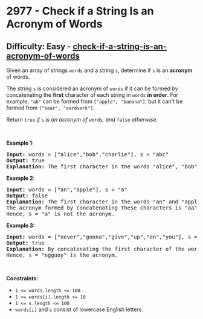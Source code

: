 <h1>2977 - Check if a String Is an Acronym of Words</h1><h2>Difficulty: Easy - <a href="https://leetcode.com/problems/check-if-a-string-is-an-acronym-of-words/">check-if-a-string-is-an-acronym-of-words</a></h2><p>Given an array of strings <code>words</code> and a string <code>s</code>, determine if <code>s</code> is an <strong>acronym</strong> of words.</p>

<p>The string <code>s</code> is considered an acronym of <code>words</code> if it can be formed by concatenating the <strong>first</strong> character of each string in <code>words</code> <strong>in order</strong>. For example, <code>&quot;ab&quot;</code> can be formed from <code>[&quot;apple&quot;, &quot;banana&quot;]</code>, but it can&#39;t be formed from <code>[&quot;bear&quot;, &quot;aardvark&quot;]</code>.</p>

<p>Return <code>true</code><em> if </em><code>s</code><em> is an acronym of </em><code>words</code><em>, and </em><code>false</code><em> otherwise. </em></p>

<p>&nbsp;</p>
<p><strong class="example">Example 1:</strong></p>

<pre>
<strong>Input:</strong> words = [&quot;alice&quot;,&quot;bob&quot;,&quot;charlie&quot;], s = &quot;abc&quot;
<strong>Output:</strong> true
<strong>Explanation:</strong> The first character in the words &quot;alice&quot;, &quot;bob&quot;, and &quot;charlie&quot; are &#39;a&#39;, &#39;b&#39;, and &#39;c&#39;, respectively. Hence, s = &quot;abc&quot; is the acronym. 
</pre>

<p><strong class="example">Example 2:</strong></p>

<pre>
<strong>Input:</strong> words = [&quot;an&quot;,&quot;apple&quot;], s = &quot;a&quot;
<strong>Output:</strong> false
<strong>Explanation:</strong> The first character in the words &quot;an&quot; and &quot;apple&quot; are &#39;a&#39; and &#39;a&#39;, respectively. 
The acronym formed by concatenating these characters is &quot;aa&quot;. 
Hence, s = &quot;a&quot; is not the acronym.
</pre>

<p><strong class="example">Example 3:</strong></p>

<pre>
<strong>Input:</strong> words = [&quot;never&quot;,&quot;gonna&quot;,&quot;give&quot;,&quot;up&quot;,&quot;on&quot;,&quot;you&quot;], s = &quot;ngguoy&quot;
<strong>Output:</strong> true
<strong>Explanation: </strong>By concatenating the first character of the words in the array, we get the string &quot;ngguoy&quot;. 
Hence, s = &quot;ngguoy&quot; is the acronym.
</pre>

<p>&nbsp;</p>
<p><strong>Constraints:</strong></p>

<ul>
	<li><code>1 &lt;= words.length &lt;= 100</code></li>
	<li><code>1 &lt;= words[i].length &lt;= 10</code></li>
	<li><code>1 &lt;= s.length &lt;= 100</code></li>
	<li><code>words[i]</code> and <code>s</code> consist of lowercase English letters.</li>
</ul>
